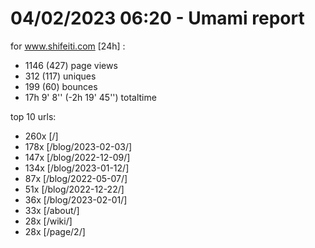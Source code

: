 # 04/02/2023 06:20 - Umami report
for www.shifeiti.com [24h] :

 - 1146 (427) page views
 - 312 (117) uniques
 - 199 (60) bounces
 - 17h 9' 8'' (-2h 19' 45'') totaltime


top 10 urls:
 - 260x [/]
 - 178x [/blog/2023-02-03/]
 - 147x [/blog/2022-12-09/]
 - 134x [/blog/2023-01-12/]
 - 87x [/blog/2022-05-07/]
 - 51x [/blog/2022-12-22/]
 - 36x [/blog/2023-02-01/]
 - 33x [/about/]
 - 28x [/wiki/]
 - 28x [/page/2/]


